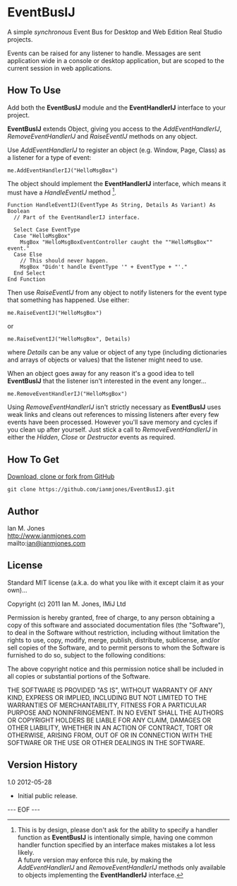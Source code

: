 # EventBusIJ #

A simple *synchronous* Event Bus for Desktop and Web Edition Real Studio projects.

Events can be raised for any listener to handle. Messages are sent application wide in a console or desktop application, but are scoped to the current session in web applications.

## How To Use ##

Add both the **EventBusIJ** module and the **EventHandlerIJ** interface to your project.

**EventBusIJ** extends Object, giving you access to the *AddEventHandlerIJ*, *RemoveEventHandlerIJ* and *RaiseEventIJ* methods on any object.

Use *AddEventHandlerIJ* to register an object (e.g. Window, Page, Class) as a listener for a type of event:

	me.AddEventHandlerIJ("HelloMsgBox")

The object should implement the **EventHandlerIJ** interface, which means it must have a *HandleEventIJ* method [^1].

	Function HandleEventIJ(EventType As String, Details As Variant) As Boolean
	  // Part of the EventHandlerIJ interface.
	  
	  Select Case EventType
	  Case "HelloMsgBox"
	    MsgBox "HelloMsgBoxEventController caught the ""HelloMsgBox"" event."
	  Case Else
	    // This should never happen.
	    MsgBox "Didn't handle EventType '" + EventType + "'."
	  End Select
	End Function


Then use *RaiseEventIJ* from any object to notify listeners for the event type that something has happened. Use either:

	me.RaiseEventIJ("HelloMsgBox")

or

	me.RaiseEventIJ("HelloMsgBox", Details)

where *Details* can be any value or object of any type (including dictionaries and arrays of objects or values) that the listener might need to use.

When an object goes away for any reason it's a good idea to tell **EventBusIJ** that the listener isn't interested in the event any longer...

	me.RemoveEventHandlerIJ("HelloMsgBox")

Using *RemoveEventHandlerIJ* isn't strictly necessary as **EventBusIJ** uses weak links and cleans out references to missing listeners after every few events have been processed. However you'll save memory and cycles if you clean up after yourself. Just stick a call to *RemoveEventHandlerIJ* in either the *Hidden*, *Close* or *Destructor* events as required.


[^1]: This is by design, please don't ask for the ability to specify a handler function as **EventBusIJ** is intentionally simple, having one common handler function specified by an interface makes mistakes a lot less likely.  
A future version may enforce this rule, by making the *AddEventHandlerIJ* and *RemoveEventHandlerIJ* methods only available to objects implementing the **EventHandlerIJ** interface.


## How To Get ##

[Download, clone or fork from GitHub](https://github.com/ianmjones/EventBusIJ)

	git clone https://github.com/ianmjones/EventBusIJ.git


## Author ##

Ian M. Jones  
http://www.ianmjones.com  
mailto:ian@ianmjones.com  


## License ##

Standard MIT license (a.k.a. do what you like with it except claim it as your own)...

Copyright (c) 2011 Ian M. Jones, IMiJ Ltd

Permission is hereby granted, free of charge, to any person
obtaining a copy of this software and associated documentation
files (the "Software"), to deal in the Software without
restriction, including without limitation the rights to use,
copy, modify, merge, publish, distribute, sublicense, and/or sell
copies of the Software, and to permit persons to whom the
Software is furnished to do so, subject to the following
conditions:

The above copyright notice and this permission notice shall be
included in all copies or substantial portions of the Software.

THE SOFTWARE IS PROVIDED "AS IS", WITHOUT WARRANTY OF ANY KIND,
EXPRESS OR IMPLIED, INCLUDING BUT NOT LIMITED TO THE WARRANTIES
OF MERCHANTABILITY, FITNESS FOR A PARTICULAR PURPOSE AND
NONINFRINGEMENT. IN NO EVENT SHALL THE AUTHORS OR COPYRIGHT
HOLDERS BE LIABLE FOR ANY CLAIM, DAMAGES OR OTHER LIABILITY,
WHETHER IN AN ACTION OF CONTRACT, TORT OR OTHERWISE, ARISING
FROM, OUT OF OR IN CONNECTION WITH THE SOFTWARE OR THE USE OR
OTHER DEALINGS IN THE SOFTWARE.


## Version History ##

1.0 2012-05-28

* Initial public release.

--- EOF ---